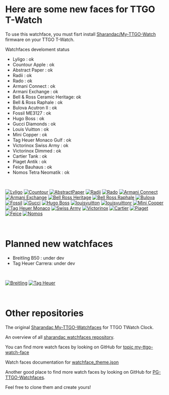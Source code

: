 # Here are some new faces for TTGO T-Watch

To use this watchface, you must fisrt install [Sharandac/My-TTGO-Watch](https://github.com/sharandac/My-TTGO-Watch) firmware on your TTGO T-Watch.

Watchfaces develoment status
- Lyligo : ok
- Countour Apple : ok
- Abstract Paper : ok
- Radii : ok
- Rado : ok
- Armani Connect : ok
- Armani Exchange : ok
- Bell & Ross Ceramic Heritage: ok
- Bell & Ross Raphale : ok
- Bulova Acutron II : ok
- Fossil ME3127 : ok
- Hugo Boss : ok
- Gucci Diamonds : ok
- Louis Vuitton : ok
- Mini Copper : ok
- Tag Heuer Monaco Gulf : ok
- Victorinox Swiss Army : ok
- Victorinox Dimmed : ok
- Cartier Tank : ok
- Piaget Antik : ok
- Feice Bauhaus : ok
- Nomos Tetra Neomatik : ok

<br>

[![Lyligo](lilygo/watchface_theme_prev.png)](lilygo/watchface.tar.gz)
[![Countour](contour/watchface_theme_prev.png)](contour/watchface.tar.gz)
[![AbstractPaper](abstractpaper/watchface_theme_prev.png)](abstractpaper/watchface.tar.gz)
[![Radii](radii/watchface_theme_prev.png)](radii/watchface.tar.gz)
[![Rado](rado/watchface_theme_prev.png)](rado/watchface.tar.gz)
[![Armani Connect](armanicon/watchface_theme_prev.png)](armanicon/watchface.tar.gz)
[![Armani Exchange](armaniex/watchface_theme_prev.png)](armaniex/watchface.tar.gz)
[![Bell Ross Heritage](bellross/watchface_theme_prev.png)](bellross/watchface.tar.gz)
[![Bell Ross Raphale](raphale/watchface_theme_prev.png)](raphale/watchface.tar.gz)
[![Bulova](bulova/watchface_theme_prev.png)](bulova/watchface.tar.gz)
[![Fossil](fossil/watchface_theme_prev.png)](fossil/watchface.tar.gz)
[![Gucci](gucci/watchface_theme_prev.png)](gucci/watchface.tar.gz)
[![Hugo Boss](hugoboss/watchface_theme_prev.png)](hugoboss/watchface.tar.gz)
[![louisvuitton](louisvuitton/watchface_theme_prev.png)](louisvuitton/watchface.tar.gz)
[![louisvuittonr](louisvuittonr/watchface_theme_prev.png)](louisvuittonr/watchface.tar.gz)
[![Mini Cooper](minicooper/watchface_theme_prev.png)](minicooper/watchface.tar.gz)
[![Tag Heuer Monaco](tagmonaco/watchface_theme_prev.png)](tagmonaco/watchface.tar.gz)
[![Swiss Army](swissarmy/watchface_theme_prev.png)](swissarmy/watchface.tar.gz)
[![Victorinox](victorinox/watchface_theme_prev.png)](victorinox/watchface.tar.gz)
[![Cartier](cartier/watchface_theme_prev.png)](cartier/watchface.tar.gz)
[![Piaget](piaget/watchface_theme_prev.png)](piaget/watchface.tar.gz)
[![Feice](feice/watchface_theme_prev.png)](feice/watchface.tar.gz)
[![Nomos](nomos/watchface_theme_prev.png)](nomos/watchface.tar.gz)

<br>

# Planned new watchfaces

- Breitling B50 : under dev
- Tag Heuer Carrera: under dev

<br>

[![Breitling](breitling/watchface_theme_prev.png)](breitling/watchface.tar.gz)
[![Tag Heuer](tagheuer/watchface_theme_prev.png)](tagheuer/watchface.tar.gz)

<br>

# Other repositories

The original [ Sharandac My-TTGO-Watchfaces](https://github.com/sharandac/My-TTGO-Watchfaces) for TTGO TWatch Clock. 

An overview of all [sharandac watchfaces repository](https://sharandac.github.io/My-TTGO-Watchfaces/).

You can find more watch faces by looking on GitHub for [topic my-ttgo-watch-face](https://github.com/topics/my-ttgo-watch-face) 

Watch faces documentation for [watchface_theme.json](https://github.com/sharandac/My-TTGO-Watch/blob/master/WATCHFACE.md) 

Another good place to find more watch faces by looking on GitHub for [PG-TTGO-Watchfaces](https://github.com/PGNetHun/PG-TTGO-Watchfaces).

Feel free to clone them and create yours!

